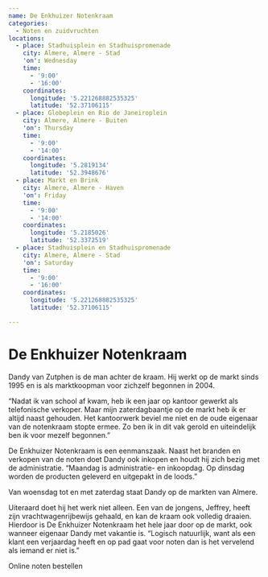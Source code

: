 ```yaml
---
name: De Enkhuizer Notenkraam
categories:
  - Noten en zuidvruchten
locations:
  - place: Stadhuisplein en Stadhuispromenade
    city: Almere, Almere - Stad
    'on': Wednesday
    time:
      - '9:00'
      - '16:00'
    coordinates:
      longitude: '5.221268882535325'
      latitude: '52.37106115'
  - place: Globeplein en Rio de Janeiroplein
    city: Almere, Almere - Buiten
    'on': Thursday
    time:
      - '9:00'
      - '14:00'
    coordinates:
      longitude: '5.2819134'
      latitude: '52.3948676'
  - place: Markt en Brink
    city: Almere, Almere - Haven
    'on': Friday
    time:
      - '9:00'
      - '14:00'
    coordinates:
      longitude: '5.2185026'
      latitude: '52.3372519'
  - place: Stadhuisplein en Stadhuispromenade
    city: Almere, Almere - Stad
    'on': Saturday
    time:
      - '9:00'
      - '16:00'
    coordinates:
      longitude: '5.221268882535325'
      latitude: '52.37106115'

---
```


# De Enkhuizer Notenkraam

Dandy van Zutphen is de man achter de kraam. Hij werkt op de markt sinds 1995 en is als marktkoopman voor zichzelf begonnen in 2004.

“Nadat ik van school af kwam, heb ik een jaar op kantoor gewerkt als telefonische verkoper. Maar mijn zaterdagbaantje op de markt heb ik er altijd naast gehouden. Het kantoorwerk beviel me niet en de oude eigenaar van de notenkraam stopte ermee. Zo ben ik in dit vak gerold en uiteindelijk ben ik voor mezelf begonnen.”

De Enkhuizer Notenkraam is een eenmanszaak. Naast het branden en verkopen van de noten doet Dandy ook inkopen en houdt hij zich bezig met de administratie. “Maandag is administratie- en inkoopdag. Op dinsdag worden de producten geleverd en uitgepakt in de loods.”

Van woensdag tot en met zaterdag staat Dandy op de markten van Almere.

Uiteraard doet hij het werk niet alleen. Een van de jongens, Jeffrey, heeft zijn vrachtwagenrijbewijs gehaald, en kan de kraam ook volledig draaien. Hierdoor is De Enkhuizer Notenkraam het hele jaar door op de markt, ook wanneer eigenaar Dandy met vakantie is. “Logisch natuurlijk, want als een klant een verjaardag heeft en op pad gaat voor noten dan is het vervelend als iemand er niet is.”

Online noten bestellen